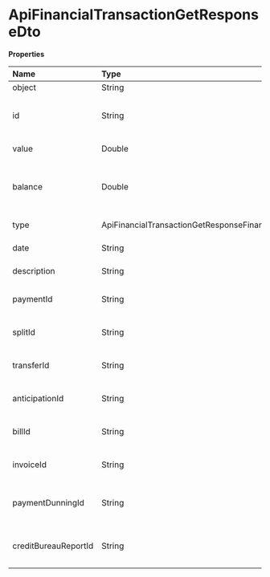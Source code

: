 # ApiFinancialTransactionGetResponseDto

**Properties**

| Name                 | Type                                                       | Required | Description                                     |
| :------------------- | :--------------------------------------------------------- | :------- | :---------------------------------------------- |
| object               | String                                                     | ❌       | Object type                                     |
| id                   | String                                                     | ❌       | Unique transaction identifier in Asaas          |
| value                | Double                                                     | ❌       | Transaction value                               |
| balance              | Double                                                     | ❌       | Value in account at the time of the transaction |
| type                 | ApiFinancialTransactionGetResponseFinancialTransactionType | ❌       | Transaction type                                |
| date                 | String                                                     | ❌       | Transaction date                                |
| description          | String                                                     | ❌       | Transaction description                         |
| paymentId            | String                                                     | ❌       | Payment identifier (If any)                     |
| splitId              | String                                                     | ❌       | Split identifier (If any)                       |
| transferId           | String                                                     | ❌       | Transfer identifier (If any)                    |
| anticipationId       | String                                                     | ❌       | Anticipation identifier (If any)                |
| billId               | String                                                     | ❌       | Bill payment identifier (If any)                |
| invoiceId            | String                                                     | ❌       | Invoice identifier (If any)                     |
| paymentDunningId     | String                                                     | ❌       | Payment dunning identifier (If any)             |
| creditBureauReportId | String                                                     | ❌       | Serasa consultation identifier (If any)         |

<!-- This file was generated by liblab | https://liblab.com/ -->
